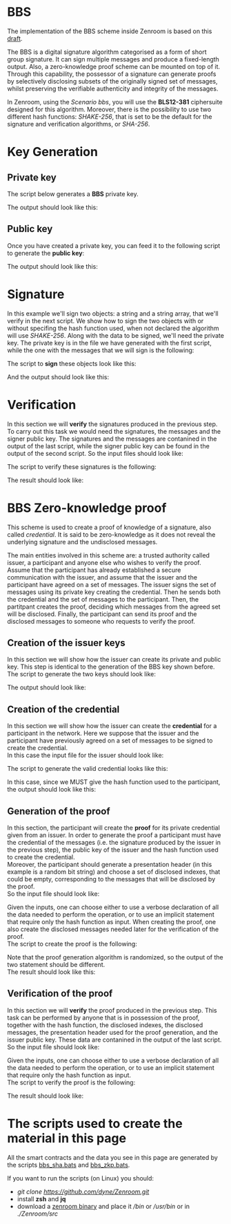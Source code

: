 
# BBS

The implementation of the BBS scheme inside Zenroom is based on this [draft](https://identity.foundation/bbs-signature/draft-irtf-cfrg-bbs-signatures.html).

The BBS is a digital signature algorithm categorised as a form of short group signature. It can sign multiple messages and produce a fixed-length output. Also, a zero-knowledge proof scheme can be mounted on top of it. Through this capability, the possessor of a signature can generate proofs by selectively disclosing subsets of the originally signed set of messages, whilst preserving the verifiable authenticity and integrity of the messages.

In Zenroom, using the *Scenario bbs*, you will use the **BLS12-381** ciphersuite designed for this algorithm. Moreover, there is the possibility to use two different hash functions: *SHAKE-256*, that is set to be the default for the signature and verification algorithms, or *SHA-256*.

# Key Generation

## Private key

The script below generates a **BBS** private key.

[](../_media/examples/zencode_cookbook/bbs/keygen_docs.zen ':include :type=code gherkin')

The output should look like this:

[](../_media/examples/zencode_cookbook/bbs/alice_keys_docs.json ':include :type=code json')

## Public key

Once you have created a private key, you can feed it to the following script to generate the **public key**:

[](../_media/examples/zencode_cookbook/bbs/pubkey_docs.zen ':include :type=code gherkin')

The output should look like this:

[](../_media/examples/zencode_cookbook/bbs/alice_pubkey_docs.json ':include :type=code json')

# Signature

In this example we'll sign two objects: a string and a string array, that we'll verify in the next script. We show how to sign the two objects with or without specifing the hash function used, when not declared the algorithm will use *SHAKE-256*.
Along with the data to be signed, we'll need the private key. The private key is in the file we have generated with the first script, while the one with the messages that we will sign is the following:

[](../_media/examples/zencode_cookbook/bbs/messages_docs.json ':include :type=code json')

The script to **sign** these objects look like this:

[](../_media/examples/zencode_cookbook/bbs/sign_bbs_docs.zen ':include :type=code gherkin')

And the output should look like this:

[](../_media/examples/zencode_cookbook/bbs/signed_bbs_docs.json ':include :type=code json')

# Verification

In this section we will **verify** the signatures produced in the previous step. To carry out this task we would need the signatures, the messages and the signer public key. The signatures and the messages are contanined in the output of the last script, while the signer public key can be found in the output of the second script. So the input files should look like:

[](../_media/examples/zencode_cookbook/bbs/signed_bbs_docs.json ':include :type=code json')


[](../_media/examples/zencode_cookbook/bbs/alice_pubkey_docs.json ':include :type=code json')

The script to verify these signatures is the following:

[](../_media/examples/zencode_cookbook/bbs/verify_bbs_docs.zen ':include :type=code gherkin')

The result should look like:

[](../_media/examples/zencode_cookbook/bbs/verified_bbs_docs.json ':include :type=code json')

# BBS Zero-knowledge proof

This scheme is used to create a proof of knowledge of a signature, also called *credential*. It is said to be zero-knowledge as it does not reveal the underlying signature and the undisclosed messages.

The main entities involved in this scheme are: a trusted authority called issuer, a participant and anyone else who wishes to verify the proof. Assume that the participant has already established a secure communication with the issuer, and assume that the issuer and the participant have agreed on a set of messages. The issuer signs the set of messages using its private key creating the credential. Then he sends both the credential and the set of messages to the participant. Then, the partitpant creates the proof, deciding which messages from the agreed set will be disclosed. Finally, the participant can send its proof and the disclosed messages to someone who requests to verify the proof.

## Creation of the issuer keys

In this section we will show how the issuer can create its private and public key.
This step is identical to the generation of the BBS key shown before.
The script to generate the two keys should look like:

[](../_media/examples/zencode_cookbook/bbs/issuer_keys_docs.zen ':include :type=code gherkin')

The output should look like:

[](../_media/examples/zencode_cookbook/bbs/issuer_keys_output_docs.json ':include :type=code json')

## Creation of the credential

In this section we will show how the issuer can create the **credential** for a participant in the network. Here we suppose that the issuer and the participant have previously agreed on a set of messages to be signed to create the credential.  
In this case the input file for the issuer should look like:

[](../_media/examples/zencode_cookbook/bbs/data_credential_docs.json ':include :type=code json')

The script to generate the valid credential looks like this:

[](../_media/examples/zencode_cookbook/bbs/create_credential_docs.zen ':include :type=code gherkin')

In this case, since we MUST give the hash function used to the participant, the output should look like this:

[](../_media/examples/zencode_cookbook/bbs/output_credential_docs.json ':include :type=code json')

## Generation of the proof

In this section, the participant will create the **proof** for its private credential given from an issuer. In order to generate the proof a participant must have the credential of the messages (i.e. the signature produced by the issuer in the previous step), the public key of the issuer and the hash function used to create the credential.  
Moreover, the participant should generate a presentation header (in this example is a random bit string) and choose a set of disclosed indexes, that could be empty, corresponding to the messages that will be disclosed by the proof.  
So the input file should look like:

[](../_media/examples/zencode_cookbook/bbs/proof_data_docs.json ':include :type=code json')

Given the inputs, one can choose either to use a verbose declaration of all the data needed to perform the operation, or to use an implicit statement that require only the hash function as input. When creating the proof, one also create the disclosed messages needed later for the verification of the proof.  
The script to create the proof is the following:

[](../_media/examples/zencode_cookbook/bbs/create_proof_docs.zen ':include :type=code gherkin')

Note that the proof generation algorithm is randomized, so the output of the two statement should be different.  
The result should look like this:

[](../_media/examples/zencode_cookbook/bbs/created_proof_docs.json ':include :type=code json')

## Verification of the proof

In this section we will **verify** the proof produced in the previous step. This task  can be performed by anyone that is in possession of the proof, together with the hash function, the disclosed indexes, the disclosed messages, the presentation header used for the proof generation, and the issuer public key.
These data are contanined in the output of the last script. 
So the input file should look like:

[](../_media/examples/zencode_cookbook/bbs/proved_signature_docs.json ':include :type=code json')

Given the inputs, one can choose either to use a verbose declaration of all the data needed to perform the operation, or to use an implicit statement that require only the hash function as input.  
The script to verify the proof is the following:

[](../_media/examples/zencode_cookbook/bbs/verify_proof_docs.zen ':include :type=code gherkin')

The result should look like:

[](../_media/examples/zencode_cookbook/bbs/verified_proof_docs.json ':include :type=code json')


# The scripts used to create the material in this page

All the smart contracts and the data you see in this page are generated by the scripts [bbs_sha.bats](https://github.com/dyne/Zenroom/blob/master/test/zencode/bbs_sha.bats) and [bbs_zkp.bats](https://github.com/dyne/Zenroom/blob/master/test/zencode/bbs_zkp.bats).

If you want to run the scripts (on Linux) you should: 
 - *git clone https://github.com/dyne/Zenroom.git*
 - install **zsh** and **jq**
 - download a [zenroom binary](https://zenroom.org/#downloads) and place it */bin* or */usr/bin* or in *./Zenroom/src*
